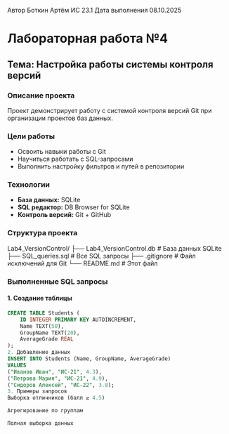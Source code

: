 Автор Боткин Артём ИС 23.1
Дата выполнения 08.10.2025
# Лабораторная работа №4

## Тема: Настройка работы системы контроля версий

###  Описание проекта
Проект демонстрирует работу с системой контроля версий Git при организации проектов баз данных.

###  Цели работы
- Освоить навыки работы с Git
- Научиться работать с SQL-запросами
- Выполнить настройку фильтров и путей в репозитории

###  Технологии
- **База данных:** SQLite
- **SQL редактор:** DB Browser for SQLite
- **Контроль версий:** Git + GitHub

###  Структура проекта
Lab4_VersionControl/
├── Lab4_VersionControl.db # База данных SQLite
├── SQL_queries.sql # Все SQL запросы
├── .gitignore # Файл исключений для Git
└── README.md # Этот файл

###  Выполненные SQL запросы

#### 1. Создание таблицы
```sql
CREATE TABLE Students (
    ID INTEGER PRIMARY KEY AUTOINCREMENT,
    Name TEXT(50),
    GroupName TEXT(20),
    AverageGrade REAL
);
2. Добавление данных
INSERT INTO Students (Name, GroupName, AverageGrade)
VALUES
("Иванов Иван", "ИС-21", 4.3),
("Петрова Мария", "ИС-21", 4.9),
("Сидоров Алексей", "ИС-22", 3.8);
3. Примеры запросов
Выборка отличников (балл ≥ 4.5)

Агрегирование по группам

Полная выборка данных
